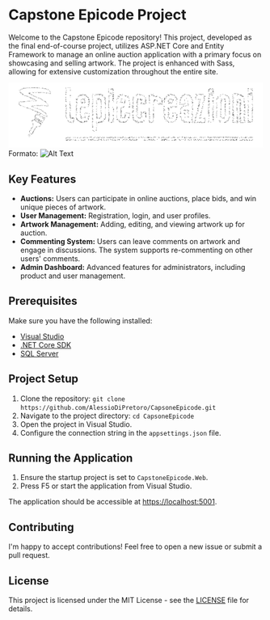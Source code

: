 # Capstone Epicode Project

Welcome to the Capstone Epicode repository! This project, developed as the final end-of-course project, utilizes ASP.NET Core and Entity Framework to manage an online auction application with a primary focus on showcasing and selling artwork. The project is enhanced with Sass, allowing for extensive customization throughout the entire site.

![Immagine di Esempio 1](Content/imgDefault/LogoStone.png)
Formato: ![Alt Text](url)

## Key Features

- **Auctions:** Users can participate in online auctions, place bids, and win unique pieces of artwork.
- **User Management:** Registration, login, and user profiles.
- **Artwork Management:** Adding, editing, and viewing artwork up for auction.
- **Commenting System:** Users can leave comments on artwork and engage in discussions. The system supports re-commenting on other users' comments.
- **Admin Dashboard:** Advanced features for administrators, including product and user management.

## Prerequisites

Make sure you have the following installed:

- [Visual Studio](https://visualstudio.microsoft.com/)
- [.NET Core SDK](https://dotnet.microsoft.com/download)
- [SQL Server](https://www.microsoft.com/sql-server/)

## Project Setup

1. Clone the repository: `git clone https://github.com/AlessioDiPretoro/CapsoneEpicode.git`
2. Navigate to the project directory: `cd CapsoneEpicode`
3. Open the project in Visual Studio.
4. Configure the connection string in the `appsettings.json` file.

## Running the Application

1. Ensure the startup project is set to `CapstoneEpicode.Web`.
2. Press F5 or start the application from Visual Studio.

The application should be accessible at [https://localhost:5001](https://localhost:5001).

## Contributing

I'm happy to accept contributions! Feel free to open a new issue or submit a pull request.

## License

This project is licensed under the MIT License - see the [LICENSE](LICENSE) file for details.